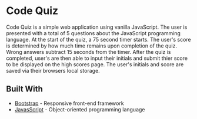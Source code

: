# Code Quiz

Code Quiz is a simple web application using vanilla JavaScript. The user is presented with a total of 5 questions about the JavaScript programming language. At the start of the quiz, a 75 second timer starts. The user's score is determined by how much time remains upon completion of the quiz. Wrong answers subtract 15 seconds from the timer. After the quiz is completed, user's are then able to input their initials and submit thier score to be displayed on the high scores page. The user's initials and score are saved via their browsers local storage.



## Built With

- [Bootstrap](https://getbootstrap.com/) - Responsive front-end framework
- [JavasScript](https://www.javascript.com/) - Object-oriented programming language
